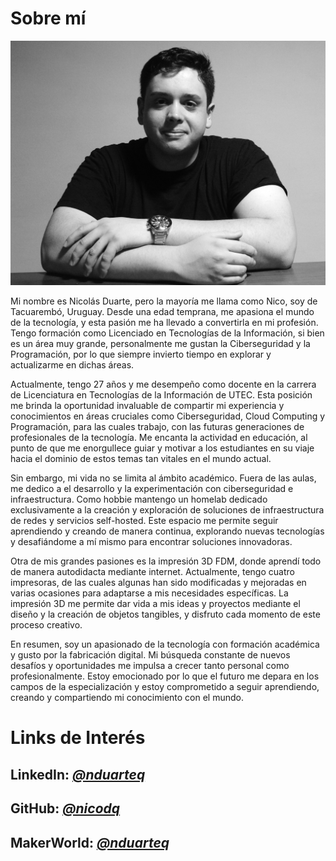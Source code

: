 # Sobre mí


![Foto](../images/fotome.jpg#fotome)



Mi nombre es Nicolás Duarte, pero la mayoría me llama como Nico, soy de Tacuarembó, Uruguay. Desde una edad temprana, me apasiona el mundo de la tecnología, y esta pasión me ha llevado a convertirla en mi profesión. Tengo  formación como Licenciado en Tecnologías de la Información, si bien es un área muy grande, personalmente me gustan la Ciberseguridad y la Programación, por lo que siempre invierto tiempo en explorar y actualizarme en dichas áreas.

Actualmente, tengo 27 años y me desempeño como docente en la carrera de Licenciatura en Tecnologías de la Información de UTEC. Esta posición me brinda la oportunidad invaluable de compartir mi experiencia y conocimientos en áreas cruciales como Ciberseguridad, Cloud Computing y Programación, para las cuales trabajo, con las futuras generaciones de profesionales de la tecnología. Me encanta la actividad en educación, al punto de que me enorgullece guiar y motivar a los estudiantes en su viaje hacia el dominio de estos temas tan vitales en el mundo actual.

Sin embargo, mi vida no se limita al ámbito académico. Fuera de las aulas, me dedico a el desarrollo y la experimentación con ciberseguridad e infraestructura. Como hobbie mantengo un homelab dedicado exclusivamente a la creación y exploración de soluciones de infraestructura de redes y servicios self-hosted. Este espacio me permite seguir aprendiendo y creando de manera continua, explorando nuevas tecnologías y desafiándome a mí mismo para encontrar soluciones innovadoras.

Otra de mis grandes pasiones es la impresión 3D FDM, donde aprendí todo de manera autodidacta mediante internet. Actualmente, tengo cuatro impresoras, de las cuales algunas han sido modificadas y mejoradas en varias ocasiones para adaptarse a mis necesidades específicas. La impresión 3D me permite dar vida a mis ideas y proyectos mediante el diseño y la creación de objetos tangibles, y disfruto cada momento de este proceso creativo.

En resumen, soy un apasionado de la tecnología con formación académica y gusto por la fabricación digital. Mi búsqueda constante de nuevos desafíos y oportunidades me impulsa a crecer tanto personal como profesionalmente. Estoy emocionado por lo que el futuro me depara en los campos de la especialización y estoy comprometido a seguir aprendiendo, creando y compartiendo mi conocimiento con el mundo.


# Links de Interés
## LinkedIn: *[@nduarteq](https://www.linkedin.com/in/nduarteq/)*
## GitHub: *[@nicodq](https://github.com/NicoDQ)*
## MakerWorld: *[@nduarteq](https://makerworld.com/en/@nicodq)*
